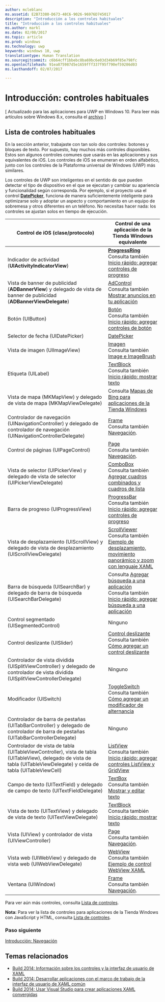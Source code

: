 ```yaml
---
author: mcleblanc
ms.assetid: E2B73380-D673-48C6-9026-96976D745017
description: "Introducción a los controles habituales"
title: "Introducción a los controles habituales"
ms.author: markl
ms.date: 02/08/2017
ms.topic: article
ms.prod: windows
ms.technology: uwp
keywords: windows 10, uwp
translationtype: Human Translation
ms.sourcegitcommit: c6b64cff1bbebc8ba69bc6e03d34b69f85e798fc
ms.openlocfilehash: 91ea875987d5e1659fff337f95f790ef59286d03
ms.lasthandoff: 02/07/2017

---
```


# <a name="getting-started-common-controls"></a>Introducción: controles habituales

\[ Actualizado para las aplicaciones para UWP en Windows 10. Para leer más artículos sobre Windows 8.x, consulta el [archivo](http://go.microsoft.com/fwlink/p/?linkid=619132) \]

## <a name="common-controls-list"></a>Lista de controles habituales

En la sección anterior, trabajaste con tan solo dos controles: botones y bloques de texto. Por supuesto, hay muchos más controles disponibles. Estos son algunos controles comunes que usarás en las aplicaciones y sus equivalentes de iOS. Los controles de iOS se enumeran en orden alfabético, junto con los controles de la Plataforma universal de Windows (UWP) más similares.

Los controles de UWP son inteligentes en el sentido de que pueden detectar el tipo de dispositivo en el que se ejecutan y cambiar su apariencia y funcionalidad según corresponda. Por ejemplo, si el proyecto usa el control [**DatePicker**](https://msdn.microsoft.com/library/windows/apps/br211681), funciona de manera suficientemente inteligente para optimizarse solo y adoptar un aspecto y comportamiento en un equipo de sobremesa y otros diferentes en un teléfono. No necesitas hacer nada: los controles se ajustan solos en tiempo de ejecución.

| Control de iOS (clase/protocolo) | Control de una aplicación de la Tienda Windows equivalente |
|------------------------------|--------------------------------------|
| Indicador de actividad (**UIActivityIndicatorView**) | [**ProgressRing**](https://msdn.microsoft.com/library/windows/apps/br227538) <br/> Consulta también [Inicio rápido: agregar controles de progreso](https://msdn.microsoft.com/library/windows/apps/xaml/hh780651) |
| Vista de banner de publicidad (**ADBannerView**) y delegado de vista de banner de publicidad (**ADBannerViewDelegate**) | [AdControl](https://msdn.microsoft.com/library/windows/apps/microsoft.advertising.winrt.ui.adcontrol.aspx) <br/> Consulta también [Mostrar anuncios en tu aplicación](../monetize/display-ads-in-your-app.md) |
| Botón (UIButton) | [Botón](https://msdn.microsoft.com/library/windows/apps/br209265) <br/> Consulta también [Inicio rápido: agregar controles de botón](https://msdn.microsoft.com/library/windows/apps/xaml/jj153346) |
| Selector de fecha (UIDatePicker) | [DatePicker](https://msdn.microsoft.com/library/windows/apps/br211681) |
| Vista de imagen (UIImageView) | [Imagen](https://msdn.microsoft.com/library/windows/apps/br242752) <br/> Consulta también [Image e ImageBrush](https://msdn.microsoft.com/library/windows/apps/mt280382) |
| Etiqueta (UILabel) | [TextBlock](https://msdn.microsoft.com/library/windows/apps/br209652) <br/> Consulta también [Inicio rápido: mostrar texto](https://msdn.microsoft.com/library/windows/apps/xaml/hh700392) |
| Vista de mapa (MKMapView) y delegado de vista de mapa (MKMapViewDelegate) | Consulta [Mapas de Bing para aplicaciones de la Tienda Windows](http://go.microsoft.com/fwlink/p/?LinkId=263496) |
| Controlador de navegación (UINavigationController) y delegado de controlador de navegación (UINavigationControllerDelegate) | [Frame](https://msdn.microsoft.com/library/windows/apps/br242682) <br/> Consulta también [Navegación](https://msdn.microsoft.com/library/windows/apps/mt187344). |
| Control de páginas (UIPageControl) | [Page](https://msdn.microsoft.com/library/windows/apps/br227503) <br/> Consulta también [Navegación](https://msdn.microsoft.com/library/windows/apps/mt187344). |
| Vista de selector (UIPickerView) y delegado de vista de selector (UIPickerViewDelegate) | [ComboBox](https://msdn.microsoft.com/library/windows/apps/br209348) <br/> Consulta también [Agregar cuadros combinados y cuadros de lista](https://msdn.microsoft.com/library/windows/apps/xaml/hh780616) |
| Barra de progreso (UIProgressView) | [ProgressBar](https://msdn.microsoft.com/library/windows/apps/br227529) <br/> Consulta también [Inicio rápido: agregar controles de progreso](https://msdn.microsoft.com/library/windows/apps/xaml/hh780651) |
| Vista de desplazamiento (UIScrollView) y delegado de vista de desplazamiento (UIScrollViewDelegate) | [ScrollViewer](https://msdn.microsoft.com/library/windows/apps/br209527) <br/>  Consulta también [Ejemplo de desplazamiento, movimiento panorámico y zoom con lenguaje XAML](http://go.microsoft.com/fwlink/p/?LinkId=238577) |
| Barra de búsqueda (UISearchBar) y delegado de barra de búsqueda (UISearchBarDelegate) | Consulta [Agregar búsqueda a una aplicación](https://msdn.microsoft.com/library/windows/apps/xaml/jj130767) <br/>  Consulta también [Inicio rápido: agregar búsqueda a una aplicación](https://msdn.microsoft.com/library/windows/apps/xaml/hh868180) |
| Control segmentado (UISegmentedControl) | Ninguno |
| Control deslizante (UISlider) | [Control deslizante](https://msdn.microsoft.com/library/windows/apps/br209614) <br/>  Consulta también [Cómo agregar un control deslizante](https://msdn.microsoft.com/library/windows/apps/xaml/hh868197) |
| Controlador de vista dividida (UISplitViewController) y delegado de controlador de vista dividida (UISplitViewControllerDelegate) | Ninguno |
| Modificador (UISwitch) | [ToggleSwitch](https://msdn.microsoft.com/library/windows/apps/br209712) <br/>  Consulta también [Cómo agregar un modificador de alternancia](https://msdn.microsoft.com/library/windows/apps/xaml/hh868198) |
| Controlador de barra de pestañas (UITabBarController) y delegado de controlador de barra de pestañas (UITabBarControllerDelegate) | Ninguno |
| Controlador de vista de tabla (UITableViewController), vista de tabla (UITableView), delegado de vista de tabla (UITableViewDelegate) y celda de tabla (UITableViewCell) | [ListView](https://msdn.microsoft.com/library/windows/apps/br242878) <br/>  Consulta también [Inicio rápido: agregar controles ListView y GridView](https://msdn.microsoft.com/library/windows/apps/xaml/hh780650) |
| Campo de texto (UITextField) y delegado de campo de texto (UITextFieldDelegate) | [TextBox](https://msdn.microsoft.com/library/windows/apps/br209683) <br/>  Consulta también [Mostrar y editar texto](https://msdn.microsoft.com/library/windows/apps/mt280218) |
| Vista de texto (UITextView) y delegado de vista de texto (UITextViewDelegate) | [TextBlock](https://msdn.microsoft.com/library/windows/apps/br209652) <br/>  Consulta también [Inicio rápido: mostrar texto](https://msdn.microsoft.com/library/windows/apps/xaml/hh700392) |
| Vista (UIView) y controlador de vista (UIViewController) | [Page](https://msdn.microsoft.com/library/windows/apps/br227503) <br/>  Consulta también [Navegación](https://msdn.microsoft.com/library/windows/apps/mt187344). |
| Vista web (UIWebView) y delegado de vista web (UIWebViewDelegate) | [WebView](https://msdn.microsoft.com/library/windows/apps/br227702) <br/>  Consulta también [Ejemplo de control WebView XAML](http://go.microsoft.com/fwlink/p/?LinkId=238582) |
| Ventana (UIWindow) | [Frame](https://msdn.microsoft.com/library/windows/apps/br242682) <br/>  Consulta también [Navegación](https://msdn.microsoft.com/library/windows/apps/mt187344). |

Para ver aún más controles, consulta [Lista de controles](https://msdn.microsoft.com/library/windows/apps/mt185406).

**Nota:** Para ver la lista de controles para aplicaciones de la Tienda Windows con JavaScript y HTML, consulta [Lista de controles](https://msdn.microsoft.com/library/windows/apps/hh465453).

### <a name="next-step"></a>Paso siguiente

[Introducción: Navegación](getting-started-navigation.md)

## <a name="related-topics"></a>Temas relacionados

* [Build 2014: Información sobre los controles y la interfaz de usuario de XAML](http://go.microsoft.com/fwlink/p/?LinkID=397897)
* [Build 2014: Desarrollar aplicaciones con el marco de trabajo de la interfaz de usuario de XAML común](http://go.microsoft.com/fwlink/p/?LinkID=397898)
* [Build 2014: Usar Visual Studio para crear aplicaciones XAML convergidas](http://go.microsoft.com/fwlink/p/?LinkID=397876)

